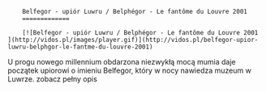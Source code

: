 
        Belfegor - upiór Luwru / Belphégor - Le fantôme du Louvre 2001 
        =============
        
        [![Belfegor - upiór Luwru / Belphégor - Le fantôme du Louvre 2001 ](http://vidos.pl/images/player.gif)](http://vidos.pl/belfegor-upior-luwru-belphgor-le-fantme-du-louvre-2001)
        
        
 U progu nowego millennium obdarzona niezwykłą mocą mumia daje początek upiorowi o imieniu Belfegor, który w nocy nawiedza muzeum w Luwrze. zobacz pełny opis
    